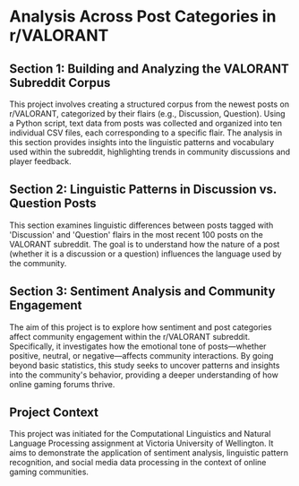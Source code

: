 # Analysis Across Post Categories in r/VALORANT

## Section 1: Building and Analyzing the VALORANT Subreddit Corpus
This project involves creating a structured corpus from the newest posts on r/VALORANT, categorized by their flairs (e.g., Discussion, Question). Using a Python script, text data from posts was collected and organized into ten individual CSV files, each corresponding to a specific flair. The analysis in this section provides insights into the linguistic patterns and vocabulary used within the subreddit, highlighting trends in community discussions and player feedback.

## Section 2: Linguistic Patterns in Discussion vs. Question Posts
This section examines linguistic differences between posts tagged with 'Discussion' and 'Question' flairs in the most recent 100 posts on the VALORANT subreddit. The goal is to understand how the nature of a post (whether it is a discussion or a question) influences the language used by the community.

## Section 3: Sentiment Analysis and Community Engagement
The aim of this project is to explore how sentiment and post categories affect community engagement within the r/VALORANT subreddit. Specifically, it investigates how the emotional tone of posts—whether positive, neutral, or negative—affects community interactions. By going beyond basic statistics, this study seeks to uncover patterns and insights into the community's behavior, providing a deeper understanding of how online gaming forums thrive.

## Project Context
This project was initiated for the Computational Linguistics and Natural Language Processing assignment at Victoria University of Wellington. It aims to demonstrate the application of sentiment analysis, linguistic pattern recognition, and social media data processing in the context of online gaming communities.
